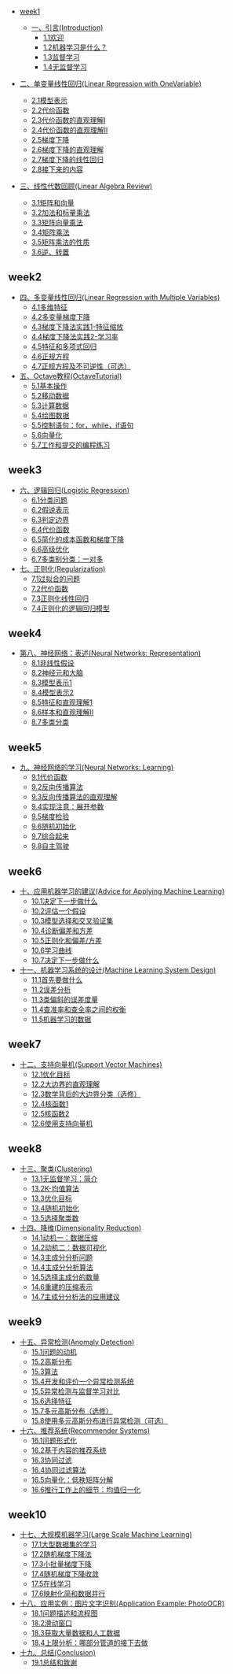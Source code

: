 
- [week1]()

  - [一、引言(Introduction)]()
    - [1.1欢迎](week1/一、引言/1.1欢迎.md)
    - [1.2机器学习是什么？](week1/一、引言/1.2机器学习是什么？.md)
    - [1.3监督学习](week1/一、引言/1.3监督学习.md)
    - [1.4无监督学习](week1/一、引言/1.4无监督学习.md)
- [二、单变量线性回归(Linear Regression with OneVariable)]()
  - [2.1模型表示](week1/二、单变量线性回归/2.1模型表示.md)
  - [2.2代价函数](week1/二、单变量线性回归/2.2代价函数.md)
  - [2.3代价函数的直观理解I](week1/二、单变量线性回归/2.3代价函数的直观理解I.md)
  - [2.4代价函数的直观理解II](week1/二、单变量线性回归/2.4代价函数的直观理解II.md)
  - [2.5梯度下降](week1/二、单变量线性回归/2.5梯度下降.md)
  - [2.6梯度下降的直观理解](week1/二、单变量线性回归/2.6梯度下降的直观理解.md)
  - [2.7梯度下降的线性回归](week1/二、单变量线性回归/2.7梯度下降的线性回归.md)
  - [2.8接下来的内容](week1/二、单变量线性回归/2.8接下来的内容.md)
- [三、线性代数回顾(Linear Algebra Review)]()
  - [3.1矩阵和向量](week1/三、线性代数回顾/3.1矩阵和向量.md)
  - [3.2加法和标量乘法](week1/三、线性代数回顾/3.2加法和标量乘法.md)
  - [3.3矩阵向量乘法](week1/三、线性代数回顾/3.3矩阵向量乘法.md)
  - [3.4矩阵乘法](week1/三、线性代数回顾/3.4矩阵乘法.md)
  - [3.5矩阵乘法的性质](week1/三、线性代数回顾/3.5矩阵乘法的性质.md)
  - [3.6逆、转置](week1/三、线性代数回顾/3.6逆、转置.md)

## week2

- [四、多变量线性回归(Linear Regression with Multiple Variables)]()
  - [4.1多维特征](week2/四、多变量线性回归/4.1多维特征.md)
  - [4.2多变量梯度下降](week2/四、多变量线性回归/4.2多变量梯度下降.md)
  - [4.3梯度下降法实践1-特征缩放](week2/四、多变量线性回归/4.3梯度下降法实践1-特征缩放.md)
  - [4.4梯度下降法实践2-学习率](week2/四、多变量线性回归/4.4梯度下降法实践2-学习率.md)
  - [4.5特征和多项式回归](week2/四、多变量线性回归/4.5特征和多项式回归.md)
  - [4.6正规方程](week2/四、多变量线性回归/4.6正规方程.md)
  - [4.7正规方程及不可逆性（可选）](week2/四、多变量线性回归/4.7正规方程及不可逆性（可选）.md)
- [五、Octave教程(OctaveTutorial)]()
  - [5.1基本操作](week2/五、Octave教程/5.1基本操作.md)
  - [5.2移动数据](week2/五、Octave教程/5.2移动数据.md)
  - [5.3计算数据](week2/五、Octave教程/5.3计算数据.md)
  - [5.4绘图数据](week2/五、Octave教程/5.4绘图数据.md)
  - [5.5控制语句：for，while，if语句](week2/五、Octave教程/5.5控制语句：for，while，if语句.md)
  - [5.6向量化](week2/五、Octave教程/5.6向量化.md)
  - [5.7工作和提交的编程练习](week2/五、Octave教程/5.7工作和提交的编程练习.md)

## week3

- [六、逻辑回归(Logistic Regression)]()
  - [6.1分类问题](week3/六、逻辑回归/6.1分类问题.md)
  - [6.2假说表示](week3/六、逻辑回归/6.2假说表示.md)
  - [6.3判定边界](week3/六、逻辑回归/6.3判定边界.md)
  - [6.4代价函数](week3/六、逻辑回归/6.4代价函数.md)
  - [6.5简化的成本函数和梯度下降](week3/六、逻辑回归/6.5简化的成本函数和梯度下降.md)
  - [6.6高级优化](week3/六、逻辑回归/6.6高级优化.md)
  - [6.7多类别分类：一对多](week3/六、逻辑回归/6.7多类别分类：一对多.md)
- [七、正则化(Regularization)]()
  - [7.1过拟合的问题](week3/七、正则化/7.1过拟合的问题.md)
  - [7.2代价函数](week3/七、正则化/7.2代价函数.md)
  - [7.3正则化线性回归](week3/七、正则化/7.3正则化线性回归.md)
  - [7.4正则化的逻辑回归模型](week3/七、正则化/7.4正则化的逻辑回归模型.md)

## week4

- [第八、神经网络：表述(Neural Networks: Representation)]()
  - [8.1非线性假设](week4/第八、神经网络：表述/8.1非线性假设.md)
  - [8.2神经元和大脑](week4/第八、神经网络：表述/8.2神经元和大脑.md)
  - [8.3模型表示1](week4/第八、神经网络：表述/8.3模型表示1.md)
  - [8.4模型表示2](week4/第八、神经网络：表述/8.4模型表示2.md)
  - [8.5特征和直观理解1](week4/第八、神经网络：表述/8.5特征和直观理解1.md)
  - [8.6样本和直观理解II](week4/第八、神经网络：表述/8.6样本和直观理解II.md)
  - [8.7多类分类](week4/第八、神经网络：表述/8.7多类分类.md)

## week5

- [九、神经网络的学习(Neural Networks: Learning)]()
  - [9.1代价函数](week5/九、神经网络的学习/9.1代价函数.md)
  - [9.2反向传播算法](week5/九、神经网络的学习/9.2反向传播算法.md)
  - [9.3反向传播算法的直观理解](week5/九、神经网络的学习/9.3反向传播算法的直观理解.md)
  - [9.4实现注意：展开参数](week5/九、神经网络的学习/9.4实现注意：展开参数.md)
  - [9.5梯度检验](week5/九、神经网络的学习/9.5梯度检验.md)
  - [9.6随机初始化](week5/九、神经网络的学习/9.6随机初始化.md)
  - [9.7综合起来](week5/九、神经网络的学习/9.7综合起来.md)
  - [9.8自主驾驶](week5/九、神经网络的学习/9.8自主驾驶.md)

## week6

- [十、应用机器学习的建议(Advice for Applying Machine Learning)]()
  - [10.1决定下一步做什么](week6/十、应用机器学习的建议/10.1决定下一步做什么.md)
  - [10.2评估一个假设](week6/十、应用机器学习的建议/10.2评估一个假设.md)
  - [10.3模型选择和交叉验证集](week6/十、应用机器学习的建议/10.3模型选择和交叉验证集.md)
  - [10.4诊断偏差和方差](week6/十、应用机器学习的建议/10.4诊断偏差和方差.md)
  - [10.5正则化和偏差/方差](week6/十、应用机器学习的建议/10.5正则化和偏差_方差.md)
  - [10.6学习曲线](week6/十、应用机器学习的建议/10.6学习曲线.md)
  - [10.7决定下一步做什么](week6/十、应用机器学习的建议/10.7决定下一步做什么.md)
- [十一、机器学习系统的设计(Machine Learning System Design)]()
  - [11.1首先要做什么](week6/十一、机器学习系统的设计/11.1首先要做什么.md)
  - [11.2误差分析](week6/十一、机器学习系统的设计/11.2误差分析.md)
  - [11.3类偏斜的误差度量](week6/十一、机器学习系统的设计/11.3类偏斜的误差度量.md)
  - [11.4查准率和查全率之间的权衡](week6/十一、机器学习系统的设计/11.4查准率和查全率之间的权衡.md)
  - [11.5机器学习的数据](week6/十一、机器学习系统的设计/11.5机器学习的数据.md)

## week7

- [十二、支持向量机(Support Vector Machines)]()
  - [12.1优化目标](week7/十二、支持向量机/12.1优化目标.md)
  - [12.2大边界的直观理解](week7/十二、支持向量机/12.2大边界的直观理解.md)
  - [12.3数学背后的大边界分类（选修）](week7/十二、支持向量机/12.3数学背后的大边界分类（选修）.md)
  - [12.4核函数1](week7/十二、支持向量机/12.4核函数1.md)
  - [12.5核函数2](week7/十二、支持向量机/12.5核函数2.md)
  - [12.6使用支持向量机](week7/十二、支持向量机/12.6使用支持向量机.md)

## week8

- [十三、聚类(Clustering)]()
  - [13.1无监督学习：简介](week8/十三、聚类/13.1无监督学习：简介.md)
  - [13.2K-均值算法](week8/十三、聚类/13.2K-均值算法.md)
  - [13.3优化目标](week8/十三、聚类/13.3优化目标.md)
  - [13.4随机初始化](week8/十三、聚类/13.4随机初始化.md)
  - [13.5选择聚类数](week8/十三、聚类/13.5选择聚类数.md)
- [十四、降维(Dimensionality Reduction)]()
  - [14.1动机一：数据压缩](week8/十四、降维/14.1动机一：数据压缩.md)
  - [14.2动机二：数据可视化](week8/十四、降维/14.2动机二：数据可视化.md)
  - [14.3主成分分析问题](week8/十四、降维/14.3主成分分析问题.md)
  - [14.4主成分分析算法](week8/十四、降维/14.4主成分分析算法.md)
  - [14.5选择主成分的数量](week8/十四、降维/14.5选择主成分的数量.md)
  - [14.6重建的压缩表示](week8/十四、降维/14.6重建的压缩表示.md)
  - [14.7主成分分析法的应用建议](week8/十四、降维/14.7主成分分析法的应用建议.md)

## week9

- [十五、异常检测(Anomaly Detection)]()
  - [15.1问题的动机](week9/十五、异常检测/15.1问题的动机.md)
  - [15.2高斯分布](week9/十五、异常检测/15.2高斯分布.md)
  - [15.3算法](week9/十五、异常检测/15.3算法.md)
  - [15.4开发和评价一个异常检测系统](week9/十五、异常检测/15.4开发和评价一个异常检测系统.md)
  - [15.5异常检测与监督学习对比](week9/十五、异常检测/15.5异常检测与监督学习对比.md)
  - [15.6选择特征](week9/十五、异常检测/15.6选择特征.md)
  - [15.7多元高斯分布（选修）](week9/十五、异常检测/15.7多元高斯分布（选修）.md)
  - [15.8使用多元高斯分布进行异常检测（可选）](week9/十五、异常检测/15.8使用多元高斯分布进行异常检测（可选）.md)
- [十六、推荐系统(Recommender Systems)]()
  - [16.1问题形式化](week9/十六、推荐系统/16.1问题形式化.md)
  - [16.2基于内容的推荐系统](week9/十六、推荐系统/16.2基于内容的推荐系统.md)
  - [16.3协同过滤](week9/十六、推荐系统/16.3协同过滤.md)
  - [16.4协同过滤算法](week9/十六、推荐系统/16.4协同过滤算法.md)
  - [16.5向量化：低秩矩阵分解](week9/十六、推荐系统/16.5向量化：低秩矩阵分解.md)
  - [16.6推行工作上的细节：均值归一化](week9/十六、推荐系统/16.6推行工作上的细节：均值归一化.md)

## week10

- [十七、大规模机器学习(Large Scale Machine Learning)]()
  - [17.1大型数据集的学习](week10/十七、大规模机器学习/17.1大型数据集的学习.md)
  - [17.2随机梯度下降法](week10/十七、大规模机器学习/17.2随机梯度下降法.md)
  - [17.3小批量梯度下降](week10/十七、大规模机器学习/17.3小批量梯度下降.md)
  - [17.4随机梯度下降收敛](week10/十七、大规模机器学习/17.4随机梯度下降收敛.md)
  - [17.5在线学习](week10/十七、大规模机器学习/17.5在线学习.md)
  - [17.6映射化简和数据并行](week10/十七、大规模机器学习/17.6映射化简和数据并行.md)
- [十八、应用实例：图片文字识别(Application Example: PhotoOCR)]()
  - [18.1问题描述和流程图](week10/十八、应用实例：图片文字识别/18.1问题描述和流程图.md)
  - [18.2滑动窗口](week10/十八、应用实例：图片文字识别/18.2滑动窗口.md)
  - [18.3获取大量数据和人工数据](week10/十八、应用实例：图片文字识别/18.3获取大量数据和人工数据.md)
  - [18.4上限分析：哪部分管道的接下去做](week10/十八、应用实例：图片文字识别/18.4上限分析：哪部分管道的接下去做.md)
- [十九、总结(Conclusion)]()
  - [19.1总结和致谢](week10/十九、总结/19.1总结和致谢.md)
